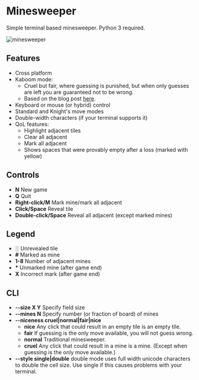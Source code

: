Minesweeper
===========

Simple terminal based minesweeper. Python 3 required.

![minesweeper](https://gazpachoking.github.io/minesweeper/double.width.characters.png)

Features
--------

- Cross platform
- Kaboom mode:
  - Cruel but fair, where guessing is punished, 
  but when only guesses are left you are guaranteed not to be wrong.
  - Based on the blog post [here](https://pwmarcz.pl/blog/kaboom/).
- Keyboard or mouse (or hybrid) control
- Standard and Knight's move modes
- Double-width characters (if your terminal supports it)
- QoL features:
  - Highlight adjacent tiles
  - Clear all adjacent
  - Mark all adjacent
  - Shows spaces that were provably empty after a loss (marked with yellow)

Controls
--------

- **N** New game
- **Q** Quit
- **Right-click/M** Mark mine/mark all adjacent
- **Click/Space** Reveal tile
- **Double-click/Space** Reveal all adjacent (except marked mines)

Legend
------

- ░ Unrevealed tile
- **\#** Marked as mine
- **1-8** Number of adjacent mines
- **\*** Unmarked mine (after game end)
- **X** Incorrect mark (after game end) 

CLI
---

- **--size X Y** Specify field size
- **--mines N** Specify number (or fraction of board) of mines
- **--niceness cruel|normal|fair|nice**
  - **nice** Any click that could result in an empty tile is an empty tile.
  - **fair** If guessing is the only move available, you will not guess wrong.
  - **normal** Traditional minesweeper.
  - **cruel** Any click that could result in a mine is a mine. (Except when guessing is the only move available.)
- **--style single|double** double mode uses full width unicode characters to
  double the cell size. Use single if this causes problems with your terminal. 

  

